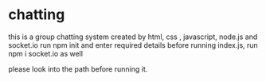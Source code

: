 # chatting
this is a group chatting system created by html, css , javascript, node.js and socket.io 
run npm init and enter required details before running index.js, 
run npm i socket.io as well 

<note > please look into the path before running it.
